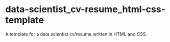 # data-scientist_cv-resume_html-css-template
A template for a data scientist cv/resume written in HTML and CSS. 
